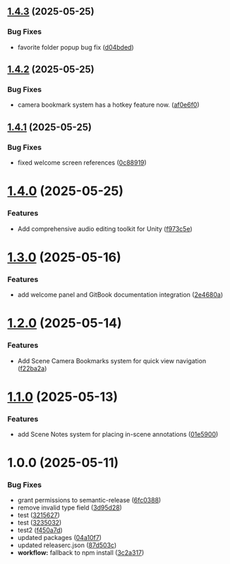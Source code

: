 ## [1.4.3](https://github.com/slowac/com.ogbcrew.devtoolkitsuite/compare/v1.4.2...v1.4.3) (2025-05-25)


### Bug Fixes

* favorite folder popup bug fix ([d04bded](https://github.com/slowac/com.ogbcrew.devtoolkitsuite/commit/d04bded517e94ce334c15e97c510bda87113b033))

## [1.4.2](https://github.com/slowac/com.ogbcrew.devtoolkitsuite/compare/v1.4.1...v1.4.2) (2025-05-25)


### Bug Fixes

* camera bookmark system has a hotkey feature now. ([af0e6f0](https://github.com/slowac/com.ogbcrew.devtoolkitsuite/commit/af0e6f006cf2eb8bcef65973457cf765bb6dcd43))

## [1.4.1](https://github.com/slowac/com.ogbcrew.devtoolkitsuite/compare/v1.4.0...v1.4.1) (2025-05-25)


### Bug Fixes

* fixed welcome screen references ([0c88919](https://github.com/slowac/com.ogbcrew.devtoolkitsuite/commit/0c88919932c1ba359fc1b1ce4b3da14012a507b6))

# [1.4.0](https://github.com/slowac/com.ogbcrew.devtoolkitsuite/compare/v1.3.0...v1.4.0) (2025-05-25)


### Features

* Add comprehensive audio editing toolkit for Unity ([f973c5e](https://github.com/slowac/com.ogbcrew.devtoolkitsuite/commit/f973c5ecbe1711752d325e76d818a37c4ea2a5fe))

# [1.3.0](https://github.com/slowac/com.ogbcrew.devtoolkitsuite/compare/v1.2.0...v1.3.0) (2025-05-16)


### Features

* add welcome panel and GitBook documentation integration ([2e4680a](https://github.com/slowac/com.ogbcrew.devtoolkitsuite/commit/2e4680ac0342bb3e049eb7a3e6517c9fa3315004))

# [1.2.0](https://github.com/slowac/com.ogbcrew.devtoolkitsuite/compare/v1.1.0...v1.2.0) (2025-05-14)


### Features

* Add Scene Camera Bookmarks system for quick view navigation ([f22ba2a](https://github.com/slowac/com.ogbcrew.devtoolkitsuite/commit/f22ba2a386d3a9edbba1cafcbe02abf5d2673fc4))

# [1.1.0](https://github.com/slowac/com.ogbcrew.devtoolkitsuite/compare/v1.0.0...v1.1.0) (2025-05-13)


### Features

* add Scene Notes system for placing in-scene annotations ([01e5900](https://github.com/slowac/com.ogbcrew.devtoolkitsuite/commit/01e59005a027fff7de538b2d5273bdcb4a2351ad))

# 1.0.0 (2025-05-11)


### Bug Fixes

* grant permissions to semantic-release ([6fc0388](https://github.com/slowac/com.ogbcrew.devtoolkitsuite/commit/6fc0388b2b33ef33984c99cb9a1da2f6f68ad6d2))
* remove invalid type field ([3d95d28](https://github.com/slowac/com.ogbcrew.devtoolkitsuite/commit/3d95d28f691520fa742c389e722419e185c228bc))
* test ([3215627](https://github.com/slowac/com.ogbcrew.devtoolkitsuite/commit/3215627e9d7d2bd04559bc53e6d95f211458e575))
* test ([3235032](https://github.com/slowac/com.ogbcrew.devtoolkitsuite/commit/323503273a7275f9b3cf943e19a37ae1c44f5923))
* test2 ([f450a7d](https://github.com/slowac/com.ogbcrew.devtoolkitsuite/commit/f450a7de005f4a3a3f394a71284ac6693f4777a5))
* updated packages ([04a10f7](https://github.com/slowac/com.ogbcrew.devtoolkitsuite/commit/04a10f78e3fbc5a540e9be1ee65209b22451ca12))
* updated releaserc.json ([87d503c](https://github.com/slowac/com.ogbcrew.devtoolkitsuite/commit/87d503ccf00eca9132d2bd077b2161fbdb41857c))
* **workflow:** fallback to npm install ([3c2a317](https://github.com/slowac/com.ogbcrew.devtoolkitsuite/commit/3c2a3179d3d661b35fafbaebd016b3dc51f0f702))
